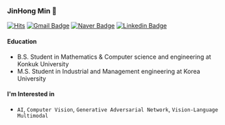 ### JinHong Min 👋
[![Hits](https://hits.seeyoufarm.com/api/count/incr/badge.svg?url=https%3A%2F%2Fgithub.com%2Fhaesoo9410&count_bg=%23EB8B10&title_bg=%23684327&icon=&icon_color=%23E7E7E7&title=VISIT&edge_flat=false)](https://github.com/alswlsghd320) [![Gmail Badge](https://img.shields.io/badge/Gmail-D14836?style=flat&logo=Gmail&logoColor=white)](mailto:alswlsghd320@korea.ac.kr) 
[![Naver Badge](https://img.shields.io/badge/Naver%20-04cf5c?style=flat&logo=Naver&logoColor=white)](mailto:alswlsghd320@naver.com)
[![Linkedin Badge](https://img.shields.io/badge/Linkedin%20-0A66C2?style=flat&logo=Linkedin&logoColor=white)](https://www.linkedin.com/in/jinhong-min-aa6246208/)

#### Education
- B.S. Student in Mathematics & Computer science and engineering at Konkuk University
- M.S. Student in Industrial and Management engineering at Korea University

#### I'm Interested in 
- `AI`, `Computer Vision`, `Generative Adversarial Network`, `Vision-Language Multimodal`

<!--
<img align='right' src="https://github-readme-stats.vercel.app/api?username=haesoo9410" height="165">
<img alt="Python" src="https://img.shields.io/badge/python-%2314354C.svg?style=for-the-badge&logo=python&logoColor=white"/>, <img alt="PyTorch" src="https://img.shields.io/badge/PyTorch-%23EE4C2C.svg?style=for-the-badge&logo=PyTorch&logoColor=white" />
-->



<!--
**alswlsghd320/alswlsghd320** is a ✨ _special_ ✨ repository because its `README.md` (this file) appears on your GitHub profile.

Here are some ideas to get you started:

- 🔭 I’m currently working on ...
- 🌱 I’m currently learning ...
- 👯 I’m looking to collaborate on ...
- 🤔 I’m looking for help with ...
- 💬 Ask me about ...
- 📫 How to reach me: ...
- 😄 Pronouns: ...
- ⚡ Fun fact: ...
-->
